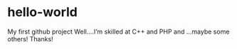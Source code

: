 hello-world
===========

My first github project
Well....I‘m skilled at C++ and PHP and ...maybe some others!
Thanks!
